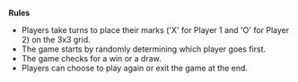 **Rules**
* Players take turns to place their marks ('X' for Player 1 and 'O' for Player 2) on the 3x3 grid.
* The game starts by randomly determining which player goes first.
* The game checks for a win or a draw.
* Players can choose to play again or exit the game at the end.
